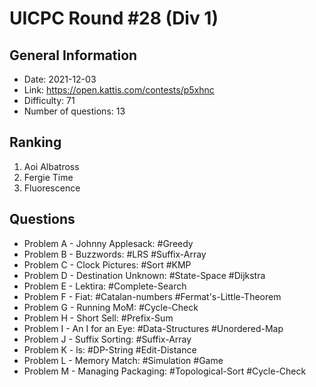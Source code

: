 # UICPC Round #28 (Div 1)
## General Information
- Date: 2021-12-03
- Link: https://open.kattis.com/contests/p5xhnc
- Difficulty: 71
- Number of questions: 13
## Ranking
1. Aoi Albatross
2. Fergie Time
3. Fluorescence
## Questions
- Problem A - Johnny Applesack: #Greedy
- Problem B - Buzzwords: #LRS #Suffix-Array
- Problem C - Clock Pictures: #Sort #KMP
- Problem D - Destination Unknown: #State-Space #Dijkstra
- Problem E - Lektira: #Complete-Search
- Problem F - Fiat: #Catalan-numbers #Fermat's-Little-Theorem
- Problem G - Running MoM: #Cycle-Check
- Problem H - Short Sell: #Prefix-Sum
- Problem I - An I for an Eye: #Data-Structures #Unordered-Map
- Problem J - Suffix Sorting: #Suffix-Array
- Problem K - ls: #DP-String #Edit-Distance
- Problem L - Memory Match: #Simulation #Game
- Problem M - Managing Packaging: #Topological-Sort #Cycle-Check
